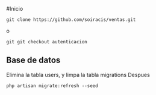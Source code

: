 #Inicio

~~~
git clone https://github.com/soiracis/ventas.git
~~~
o
~~~
git git checkout autenticacion
~~~
## Base de datos

Elimina la tabla users, y limpa la tabla migrations
Despues
~~~
php artisan migrate:refresh --seed
~~~
